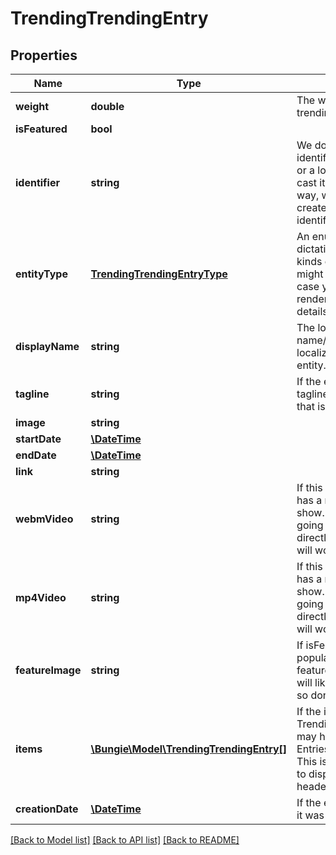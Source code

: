 # TrendingTrendingEntry

## Properties
Name | Type | Description | Notes
------------ | ------------- | ------------- | -------------
**weight** | **double** | The weighted score of this trending item. | [optional] 
**isFeatured** | **bool** |  | [optional] 
**identifier** | **string** | We don&#39;t know whether the identifier will be a string, a uint, or a long... so we&#39;re going to cast it all to a string. But either way, we need any trending item created to have a single unique identifier for its type. | [optional] 
**entityType** | [**TrendingTrendingEntryType**](TrendingTrendingEntryType.md) | An enum - unfortunately - dictating all of the possible kinds of trending items that you might get in your result set, in case you want to do custom rendering or call to get the details of the item. | [optional] 
**displayName** | **string** | The localized \&quot;display name/article title/&#39;primary localized identifier&#39;\&quot; of the entity. | [optional] 
**tagline** | **string** | If the entity has a localized tagline/subtitle/motto/whatever, that is found here. | [optional] 
**image** | **string** |  | [optional] 
**startDate** | [**\DateTime**](\DateTime.md) |  | [optional] 
**endDate** | [**\DateTime**](\DateTime.md) |  | [optional] 
**link** | **string** |  | [optional] 
**webmVideo** | **string** | If this is populated, the entry has a related WebM video to show. I am 100% certain I am going to regret putting this directly on TrendingEntry, but it will work so yolo | [optional] 
**mp4Video** | **string** | If this is populated, the entry has a related MP4 video to show. I am 100% certain I am going to regret putting this directly on TrendingEntry, but it will work so yolo | [optional] 
**featureImage** | **string** | If isFeatured, this image will be populated with whatever the featured image is. Note that this will likely be a very large image, so don&#39;t use it all the time. | [optional] 
**items** | [**\Bungie\Model\TrendingTrendingEntry[]**](TrendingTrendingEntry.md) | If the item is of entityType TrendingEntryType.Container, it may have items - also Trending Entries - contained within it. This is the ordered list of those to display under the Container&#39;s header. | [optional] 
**creationDate** | [**\DateTime**](\DateTime.md) | If the entry has a date at which it was created, this is that date. | [optional] 

[[Back to Model list]](../README.md#documentation-for-models) [[Back to API list]](../README.md#documentation-for-api-endpoints) [[Back to README]](../README.md)


